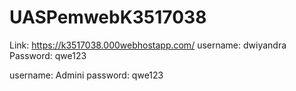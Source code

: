 # UASPemwebK3517038
Link: https://k3517038.000webhostapp.com/
username: dwiyandra
Password: qwe123

username: Admini
password: qwe123
